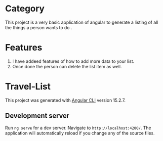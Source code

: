 # Category
This project is a very basic application of angular to generate a listing of all the things a person wants to do .

# Features 
 1. I have addeed features of how to add more data to your list.
 2. Once done the person can delete the list item as well.

# Travel-List

This project was generated with [Angular CLI](https://github.com/angular/angular-cli) version 15.2.7.

## Development server

Run `ng serve` for a dev server. Navigate to `http://localhost:4200/`. The application will automatically reload if you change any of the source files.
